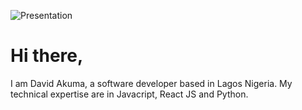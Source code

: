 ![Presentation](https://res.cloudinary.com/sl-asset/image/upload/v1607690906/david/IMG-20201021-WA0028_uarnvs.jpg)
# Hi there,

I am David Akuma, a software developer based in Lagos Nigeria.
My technical expertise are in Javacript, React JS and Python.
